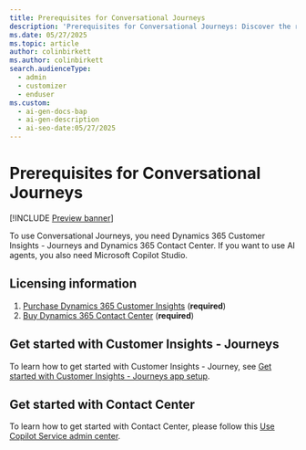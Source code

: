 ```yaml
---
title: Prerequisites for Conversational Journeys
description: 'Prerequisites for Conversational Journeys: Discover the required products and steps to use Dynamics 365 Customer Insights - Journeys and Contact Center.'
ms.date: 05/27/2025
ms.topic: article
author: colinbirkett
ms.author: colinbirkett
search.audienceType:
  - admin
  - customizer
  - enduser
ms.custom:
  - ai-gen-docs-bap
  - ai-gen-description
  - ai-seo-date:05/27/2025
---
```


# Prerequisites for Conversational Journeys

[!INCLUDE [Preview banner](~/../shared-content/shared/preview-includes/preview-banner.md)]

To use Conversational Journeys, you need Dynamics 365 Customer Insights - Journeys and Dynamics 365 Contact Center. If you want to use AI agents, you also need Microsoft Copilot Studio.

## Licensing information

1. [Purchase Dynamics 365 Customer Insights](purchase.md) (**required**)
1. [Buy Dynamics 365 Contact Center](/dynamics-365/products/contact-center/pricing) (**required**)

## Get started with Customer Insights - Journeys

To learn how to get started with Customer Insights - Journey, see [Get started with Customer Insights - Journeys app setup](get-started.md).

## Get started with Contact Center

To learn how to get started with Contact Center, please follow this [Use Copilot Service admin center](/dynamics365/contact-center/administer/cc-admin-center).
